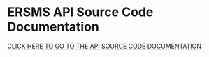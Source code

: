 # ERSMS API Source Code Documentation

<a href="api/index.html">CLICK HERE TO GO TO THE API SOURCE CODE DOCUMENTATION</a> 

